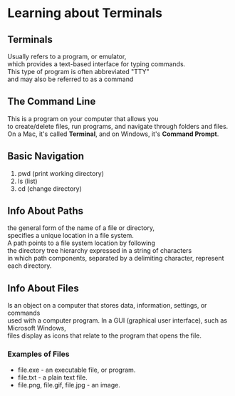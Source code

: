 # Learning about Terminals

## Terminals
Usually refers to a program, or emulator, <br>
which provides a text-based interface for typing commands. <br>
This type of program is often abbreviated "TTY" <br>
and may also be referred to as a command

## The Command Line
 This is a program on your computer that allows you <br>
 to create/delete files, run programs, and navigate through folders and files. <br> 
 On a Mac, it's called **Terminal**, and on Windows, it's **Command Prompt**.
 
 ## Basic Navigation
 <ol> 
  <li> pwd (print working directory) </li>
  <li> ls (list) </li>
  <li> cd (change directory) </li>
  </ol>

## Info About Paths
 the general form of the name of a file or directory, <br>
 specifies a unique location in a file system. <br>
 A path points to a file system location by following <br>
 the directory tree hierarchy  expressed in a string of characters <br>
 in which path components, separated by a delimiting character, represent each directory.
 
 ## Info About Files
 Is an object on a computer that stores data, information, settings, or commands <br>
 used with a computer program. In a GUI (graphical user interface), such as Microsoft Windows, <br>
 files display as icons that relate to the program that opens the file.
 
 ### Examples of Files
<ul>
<li> file.exe - an executable file, or program. </li>
 <li> file.txt - a plain text file. </li>
 <li> file.png, file.gif, file.jpg - an image. </li>
</ul>
